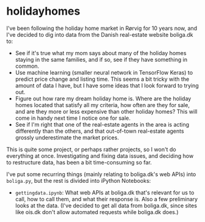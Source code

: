 # holidayhomes
I've been following the holiday home market in Rørvig for 10 years now, and I've decided to dig into data from the Danish real-estate website boliga.dk to:

* See if it's true what my mom says about many of the holiday homes staying in the same families, and if so, see if they have something in common.
* Use machine learning (smaller neural network in TensorFlow Keras) to predict price change and listing time. This seems a bit tricky with the amount of data I have, but I have some ideas that I look forward to trying out.
* Figure out how rare my dream holiday home is. Where are the holiday homes located that satisfy all my criteria, how often are they for sale, and are they more or less expensive than other holiday homes? This will come in handy next time I notice one for sale.
* See if I'm right that one of the real-estate agents in the area is acting differently than the others, and that out-of-town real-estate agents grossly underestimate the market prices.

This is quite some project, or perhaps rather projects, so I won't do everything at once. Investigating and fixing data issues, and deciding how to restructure data, has been a bit time-consuming so far.

<!--
As a way of practising obtaining, handling, and analyzing data in Python, I'm investigating the holiday home market in R&oslash;rvig, Denmark by looking at data from the Danish real-estate website boliga.dk.
Basically, I'm:

* Getting data from web APIs, and then investigating and fixing issues, and restructuring data.
* Describing the typical holiday home and the typical holiday home sale. Also, how rare is my ideal holiday home, and how often is it for sale?
* Using machine learning (smaller neural network in TensorFlow Keras) to predict price change and listing time.
-->

I've put some recurring things (mainly relating to boliga.dk's web APIs) into `boliga.py`, but the rest is divided into iPython Notebooks:

* `gettingdata.ipynb`: What web APIs at boliga.dk that's relevant for us to call, how to call them, and what their response is. Also a few preliminary looks at the data. (I've decided to get all data from boliga.dk, since sites like ois.dk don't allow automated requests while boliga.dk does.)